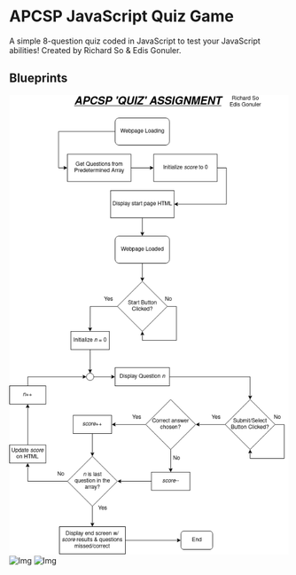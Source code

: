 # APCSP JavaScript Quiz Game

A simple 8-question quiz coded in JavaScript to test your JavaScript abilities! Created by Richard So & Edis Gonuler.

## Blueprints
![Img](/schema/logic.png?raw=true)
![Img](/schema/ERD?raw=true)
![Img](/schema/wireframe?raw=true)
